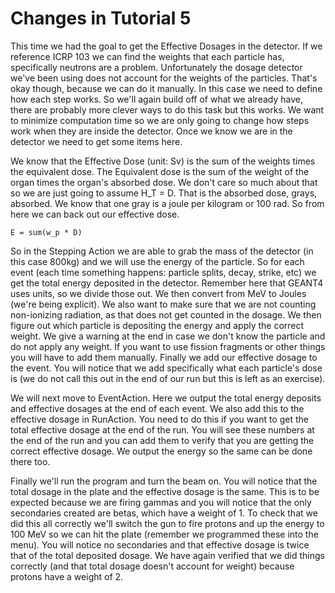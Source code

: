 # Changes in Tutorial 5
This time we had the goal to get the Effective Dosages in the detector. If we reference 
ICRP 103 we can find the weights that each particle has, specifically neutrons are a problem.
Unfortunately the dosage detector we've been using does not account for the weights of the 
particles. That's okay though, because we can do it manually. In this case we need to define
how each step works. So we'll again build off of what we already have, there are probably
more clever ways to do this task but this works. We want to minimize computation time so we
are only going to change how steps work when they are inside the detector. Once we know
we are in the detector we need to get some items here.

We know that the Effective Dose (unit: Sv) is the sum of the weights times the equivalent dose. 
The Equivalent dose is the sum of the weight of the organ times the organ's absorbed dose. We
don't care so much about that so we are just going to assume H\_T = D. That is the absorbed dose,
grays, absorbed. We know that one gray is a joule per kilogram or 100 rad. So from here we can 
back out our effective dose. 
```
E = sum(w_p * D)
```
So in the Stepping Action we are able to grab the mass of the detector (in this case 800kg) and
we will use the energy of the particle. So for each event (each time something happens: particle
splits, decay, strike, etc) we get the total energy deposited in the detector. Remember here that
GEANT4 uses units, so we divide those out. We then convert from MeV to Joules (we're being 
explicit). We also want to make sure that we are not counting non-ionizing radiation, as that 
does not get counted in the dosage. We then figure out which particle is depositing the energy
and apply the correct weight. We give a warning at the end in case we don't know the particle and
do not apply any weight. If you want to use fission fragments or other things you will have to
add them manually. Finally we add our effective dosage to the event. You will notice that we 
add specifically what each particle's dose is (we do not call this out in the end of our run but
this is left as an exercise). 

We will next move to EventAction. Here we output the total energy deposits and effective dosages
at the end of each event. We also add this to the effective dosage in RunAction. You need to do
this if you want to get the total effective dosage at the end of the run. You will see these
numbers at the end of the run and you can add them to verify that you are getting the correct
effective dosage. We output the energy so the same can be done there too.

Finally we'll run the program and turn the beam on. You will notice that the total dosage in the
plate and the effective dosage is the same. This is to be expected because we are firing gammas
and you will notice that the only secondaries created are betas, which have a weight of 1. To
check that we did this all correctly we'll switch the gun to fire protons and up the energy to
100 MeV so we can hit the plate (remember we programmed these into the menu). You will notice no
secondaries and that effective dosage is twice that of the total deposited dosage. We have again
verified that we did things correctly (and that total dosage doesn't account for weight) because
protons have a weight of 2. 
